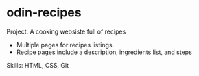 # odin-recipes

Project: A cooking websiste full of recipes
- Multiple pages for recipes listings
- Recipe pages include a description, ingredients list, and steps

Skills: HTML, CSS, Git